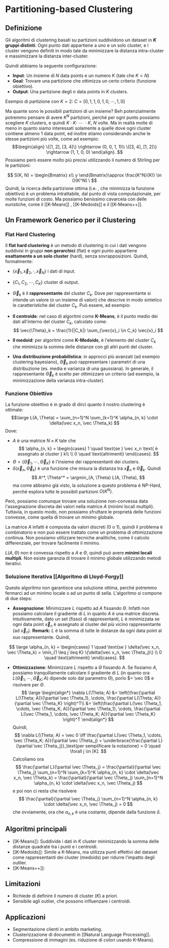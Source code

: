 # Partitioning-based Clustering

## Definizione 

Gli algoritmi di clustering basati su partizioni suddividono un dataset in **$K$ gruppi distinti**. Ogni punto dati appartiene a uno e un solo cluster, e i cluster vengono definiti in modo tale da minimizzare la distanza intra-cluster e massimizzare la distanza inter-cluster.

Quindi abbiamo la seguente configurazione:

- **Input**: Un insieme di $N$ data points e un numero $K$ (tale che $K < N$)
- **Goal**: Trovare una partizione che ottimizza un certo criterio (funzione obiettivo).
- **Output**: Una partizione degli $n$ data points in $K$ clusters.
	
Esempio di partizione con $K=2$:
	$C = [0, 1, 1, 0, 1, 0, \cdots, 1, 0]$
	
Ma quante sono le possibili partizioni di un insieme? Beh potenzialmente potremmo pensare di avere $K^N$ partizioni, perché per ogni punto possiamo scegliere $K$ clusters, e quindi $K \cdot K \cdot \ \cdots \ \cdot K$, $N$ volte. Ma in realtà molte di meno in quanto siamo interessati solamente a quelle dove ogni cluster contiene almeno $1$ data point, ed inoltre stiamo considerando anche le stesse partizioni più volte, come ad esempio:
$$\begin{align}
\{[1, 2], [3, 4]\} \rightarrow (0, 0, 1, 1)\\
\{[3, 4], [1, 2]\} \rightarrow (1, 1, 0, 0)
\end{align}.
$$
Possiamo però essere molto più precisi utilizzando il numero di Stirling per le partizioni:

$$
S(K, N) = \begin{Bmatrix}
x\\
y
\end{Bmatrix}\approx \frac{K^N}{K!} \in O(K^N)
\
$$
Quindi, la ricerca della partizione ottima (i.e. , che minimizza la funzione obiettivo) è un problema intrattabile, dal punto di vista computazionale, per molte funzioni di costo. Ma possiamo benissimo cavarcela con delle euristiche, come il [[K-Means]] , [[K-Medoids]] e il [[K-Means++]].

## Un Framework Generico per il Clustering

### Flat Hard Clustering
Il **flat hard clustering** è un metodo di clustering in cui i dati vengono suddivisi in gruppi **non gerarchici** (flat) e ogni punto appartiene **esattamente a un solo cluster** (hard), senza sovrapposizioni. Quindi, formalmente:

- $\{\vec x_1, \vec x_2, \cdot, \vec x_N\}$ i dati di input.
- $\{C_1, C_2, \cdots, C_K\}$ cluster di output.
- $\vec \Theta_k$ è il **rappresentante** del cluster $C_k$.
Dove per rappresentante si intende un valore (o un insieme di valori) che descrive in modo sintetico le caratteristiche del cluster $C_k$. Può essere, ad esempio: 

- **Il centroide**: nel caso di algoritmi come **K-Means**, è il punto medio dei dati all'interno del cluster $C_k$, calcolato come: $$ \vec{\Theta}_k = \frac{1}{|C_k|} \sum_{\vec{x}_i \in C_k} \vec{x}_i $$
- **Il medoid**: per algoritmi come **K-Medoids**, è l'elemento del cluster $C_k$ che minimizza la somma delle distanze con gli altri punti del cluster. 
- **Una distribuzione probabilistica**: in approcci più avanzati (ad esempio clustering bayesiano), $\vec{\Theta}_k$ può rappresentare i parametri di una distribuzione (es. media e varianza di una gaussiana). In generale, il rappresentante $\vec{\Theta}_k$ è scelto per ottimizzare un criterio (ad esempio, la minimizzazione della varianza intra-cluster).

### Funzione Obiettivo
La funzione obiettivo è in grado di dirci quanto il nostro clustering è ottimale:
$$\large
L(A, \Theta) = \sum_{n=1}^N \sum_{k=1}^K \alpha_{n, k} \cdot \delta(\vec x_n, \vec \Theta_k)
$$
Dove:

- $A$ è una matrice $N \times K$ tale che
$$
\alpha_{n, k} = \begin{cases}
1 \quad \text{se } \vec x_n \text{ è assegnato al cluster } k\\
\\
0 \quad \text{altrimenti}
\end{cases}.
$$
- $\Theta = \{\vec \Theta_1, \cdots, \vec \Theta_K\}$ è l'insieme dei rappresentanti dei clusters.
- $\delta(\vec x_n, \vec \Theta_k)$ è una funzione che misura la distanza tra $\vec x_n$ e $\vec \Theta_k$.
Quindi
$$
A^*, \Theta^* = \argmin_{A, \Theta} L(A, \Theta),
$$
ma come abbiamo già visto, la soluzione a questo problema è $NP$-Hard, perché esplora tutte le possibili partizioni $O(K^N)$.

Però, possiamo comunque trovare una soluzione non-convessa data l'assegnazione discreta dei valori nella matrice $A$ (minimi locali multipli). Tuttavia, in questo modo, non possiamo sfruttare le proprietà delle funzioni convesse, come quella di trovare un minimo globale.

La matrice $A$ infatti è composta da valori discreti ($0$ o $1$), quindi il problema è combinatorio e non può essere trattato come un problema di ottimizzazione continua. 
Non possiamo utilizzare tecniche analitiche, come il calcolo differenziale, per trovare facilmente il minimo. 

$L(A, \Theta)$ non è convessa rispetto a $A$ e $\Theta$, quindi può avere **minimi locali multipli**. Non esiste garanzia di trovare il minimo globale utilizzando metodi iterativi.

### Soluzione Iterativa [[Algoritmo di Lloyd-Forgy]]
Questo algoritmo non garantisce una soluzione ottima, perché potremmo fermarci ad un minimo locale o ad un punto di sella. L'algoritmo si compone di due steps:
- **Assegnazione**:
	Minimizzare $L$ rispetto ad $A$ fissando $\Theta$. Infatti non possiamo calcolare il gradiente di $L$ in quanto $A$ è una matrice discreta.
	Intuitivamente, dato un set (fisso) di rappresentanti, $L$ è minimizzata se ogni data point $\vec x_n$ è assegnato al cluster del più vicino rappresentante (ad $\vec x_n$).
	**Remark:** $L$ è la somma di tutte le distanze da ogni data point al suo rappresentante.
	Quindi,

$$
\large
\alpha_{n, k} = \begin{cases}
1 \quad \text{se } \delta(\vec x_n, \vec \Theta_k) = \min_{1 \leq j \leq K} \{\delta(\vec x_n, \vec \Theta_j)\} \\
0 \quad \text{altrimenti}
\end{cases}.
$$

- **Ottimizzazione**:
	Minimizzare $L$ rispetto a $\Theta$ fissando $A$. Se fissiamo $A$, possiamo tranquillamente calcolare il gradiente di $L$ (in quanto ora $L(\vec \Theta_1, \cdots, \vec \Theta_K; A)$ dipende solo dal parametro $\Theta$), porlo $= \vec 0$ e risolvere per $\Theta$.
$$
\large
\begin{align*}
\nabla L(\Theta; A) &= \left(\frac{\partial L(\Theta; A)}{\partial \vec \Theta_1}, \cdots,  \frac{\partial L(\Theta; A)}{\partial \vec \Theta_K} \right)^T\\
&= \left(\frac{\partial L(\vec \Theta_1, \cdots, \vec \Theta_K; A)}{\partial \vec \Theta_1}, \cdots,  \frac{\partial L(\vec \Theta_1, \cdots, \vec \Theta_K; A)}{\partial \vec \Theta_K} \right)^T
\end{align*}
$$ 
Quindi,
$$
\nabla L(\Theta; A) = \vec 0 \iff \frac{\partial L(\vec \Theta_1, \cdots, \vec \Theta_K; A)}{\partial \vec \Theta_j} = \underbrace{\frac{\partial L}{\partial \vec \Theta_j}}_\text{per semplificare la notazione} = 0 \quad \forall j \in [K].
$$ 
Calcoliamo ora
$$
\frac{\partial L}{\partial \vec \Theta_j} = \frac{\partial}{\partial \vec \Theta_j} \sum_{n=1}^N \sum_{k=1}^K \alpha_{n, k} \cdot \delta(\vec x_n, \vec \Theta_k) = \frac{\partial}{\partial \vec \Theta_j} \sum_{n=1}^N \alpha_{n, k} \cdot \delta(\vec x_n, \vec \Theta_j)
$$
e poi non ci resta che risolvere
$$
\frac{\partial}{\partial \vec \Theta_j} \sum_{n=1}^N \alpha_{n, k} \cdot \delta(\vec x_n, \vec \Theta_j) = 0
$$
che ovviamente, ora che $\alpha_{n, k}$ è una costante, dipende dalla funzione $\delta$.

## Algoritmi principali 

- [[K-Means]]: Suddivide i dati in $K$ cluster minimizzando la somma delle distanze quadrate tra i punti e i centroidi.
- [[K-Medoids]]: Simile a K-Means, ma utilizza punti effettivi del dataset come rappresentanti dei cluster (medoids) per ridurre l’impatto degli outlier.
- [[K-Means++]]:
## Limitazioni 

- Richiede di definire il numero di cluster ($K$) a priori.
- Sensibile agli outlier, che possono influenzare i centroidi.
## Applicazioni 

- Segmentazione clienti in ambito marketing. 
- Clusterizzazione di documenti in [[Natural Language Processing]]. 
- Compressione di immagini (es. riduzione di colori usando K-Means).